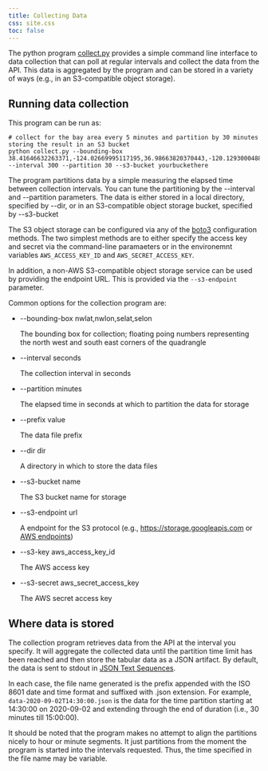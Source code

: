 ```yaml
---
title: Collecting Data
css: site.css
toc: false
---
```


The python program [collect.py](https://github.com/alexmilowski/redis-aqi/blob/main/collect.py)
provides a simple command line
interface to data collection that can poll at regular intervals and
collect the data from the API. This data is aggregated by the program and can
be stored in a variety of ways (e.g., in an S3-compatible object storage).

## Running data collection

This program can be run as:

```
# collect for the bay area every 5 minutes and partition by 30 minutes storing the result in an S3 bucket
python collect.py --bounding-box 38.41646632263371,-124.02669995117195,36.98663820370443,-120.12930004882817  --interval 300 --partition 30 --s3-bucket yourbuckethere
```

The program partitions data by a simple measuring the elapsed time between
collection intervals. You can tune the partitioning by the --interval and
--partition parameters. The data is either stored in a local directory,
specified by --dir, or in an S3-compatible object storage bucket, specified
by --s3-bucket

The S3 object storage can be configured via any of the [boto3](https://boto3.amazonaws.com/v1/documentation/api/latest/index.html)
configuration methods. The two simplest methods are to either specify the
access key and secret via the command-line paramaeters or in the
environemnt variables `AWS_ACCESS_KEY_ID` and `AWS_SECRET_ACCESS_KEY`.

In addition, a non-AWS S3-compatible object storage service can be used by providing
the endpoint URL. This is provided via the `--s3-endpoint` parameter.

Common options for the collection program are:

 * --bounding-box nwlat,nwlon,selat,selon

   The bounding box for collection; floating poing numbers representing the north west and south east corners of the quadrangle
 * --interval seconds

   The collection interval in seconds
 * --partition minutes

   The elapsed time in seconds at which to partition the data for storage
 * --prefix value

     The data file prefix
 * --dir dir

   A directory in which to store the data files
 * --s3-bucket name

   The S3 bucket name for storage
 * --s3-endpoint url

   A endpoint for the S3 protocol (e.g., https://storage.googleapis.com or [AWS endpoints](https://docs.aws.amazon.com/general/latest/gr/s3.html))
 * --s3-key aws_access_key_id

   The AWS access key

 * --s3-secret aws_secret_access_key

   The AWS secret access key

## Where data is stored

The collection program retrieves data from the API at the interval you
specify. It will aggregate the collected data until the partition time
limit has been reached and then store the tabular data as a JSON artifact. By
default, the data is sent to stdout in [JSON Text Sequences](https://tools.ietf.org/html/rfc7464).

In each case, the file name generated is the prefix appended with the ISO 8601
date and time format and suffixed with .json extension. For example, `data-2020-09-02T14:30:00.json`
is the data for the time partition starting at 14:30:00 on 2020-09-02 and
extending through the end of duration (i.e., 30 minutes till 15:00:00).

It should be noted that the program makes no attempt to align the partitions
nicely to hour or minute segments. It just partitions from the moment the
program is started into the intervals requested. Thus, the time specified
in the file name may be variable.
